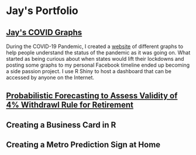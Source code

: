 # Jay's Portfolio

## [Jay's COVID Graphs](https://github.com/jwestreich/jayscovidgraphs)
During the COVID-19 Pandemic, I created a [website](jayscovidgraphs.com) of different graphs to help people understand the status of the pandemic as it was going on. What started as being curious about when states would lift their lockdowns and posting some graphs to my personal Facebook timeline ended up becoming a side passion project. I use R Shiny to host a dashboard that can be accessed by anyone on the Internet.

## [Probabilistic Forecasting to Assess Validity of 4% Withdrawl Rule for Retirement](https://github.com/jwestreich/safe_withdrawl_rate)


## Creating a Business Card in R


## Creating a Metro Prediction Sign at Home
